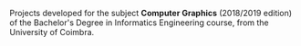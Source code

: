 Projects developed for the subject **Computer Graphics** (2018/2019 edition) of the Bachelor's Degree in Informatics Engineering course, from the University of Coimbra.
